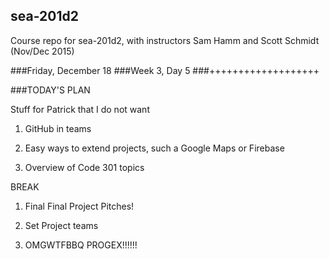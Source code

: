 ## sea-201d2
Course repo for sea-201d2, with instructors Sam Hamm and Scott Schmidt (Nov/Dec 2015)

###Friday, December 18
###Week 3, Day 5
###+++++++++++++++++++

###TODAY'S PLAN

Stuff for Patrick that I do not want

1. GitHub in teams

2. Easy ways to extend projects, such a Google Maps or Firebase

3. Overview of Code 301 topics

BREAK

1. Final Final Project Pitches!

2. Set Project teams

3. OMGWTFBBQ PROGEX!!!!!!
